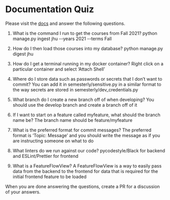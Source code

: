 # Documentation Quiz

Please visit the [docs](https://semesterly-v2.readthedocs.io/en/latest/index.html) and
answer the following questions.

1. What is the command I run to get the courses from Fall 2021?
python manage.py ingest jhu --years 2021 --terms Fall

2. How do I then load those courses into my database?
python manage.py digest jhu

3. How do I get a terminal running in my docker container?
Right click on a particular container and select ‘Attach Shell’

4. Where do I store data such as passwords or secrets that I don’t want to commit?
You can add it in semesterly/sensitive.py in a similar format to the way secrets are stored in semesterly/dev_credentials.py

5. What branch do I create a new branch off of when developing?
You should use the develop branch and create a branch off of it

6. If I want to start on a feature called myfeature, what should the branch name be?
The branch name should be feature/myfeature

7. What is the preferred format for commit messages?
The preferred format is ‘Topic: Message’ and you should write the message as if you are instructing someone on what to do

8. What linters do we run against our code?
pycodestyle/Black for backend and ESLint/Prettier for frontend

9. What is a FeatureFlowView?
A FeatureFlowView is a way to easily pass data from the backend to the frontend for data that is required for the initial frontend feature to be loaded

When you are done answering the questions, create a PR for a discussion of your answers.
